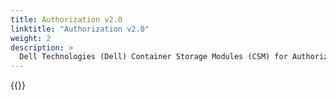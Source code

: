 ```yaml
---
title: Authorization v2.0
linktitle: "Authorization v2.0" 
weight: 2
description: >
  Dell Technologies (Dell) Container Storage Modules (CSM) for Authorization v2.0 Helm deployment
---
```


{{<include file="content/v1/getting-started/installation/helm/modules/authorizationv2-0.md" hideIds="2,3">}}
